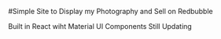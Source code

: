 #Simple Site to Display my Photography and Sell on Redbubble

Built in React wiht Material UI Components
Still Updating
